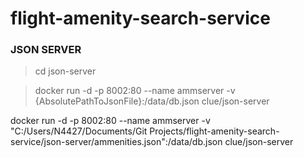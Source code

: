 # flight-amenity-search-service

### JSON SERVER

>cd json-server

>docker run -d -p 8002:80 --name ammserver -v {AbsolutePathToJsonFile}:/data/db.json clue/json-server

docker run -d -p 8002:80 --name ammserver -v "C:/Users/N4427/Documents/Git Projects/flight-amenity-search-service/json-server/ammenities.json":/data/db.json clue/json-server 

